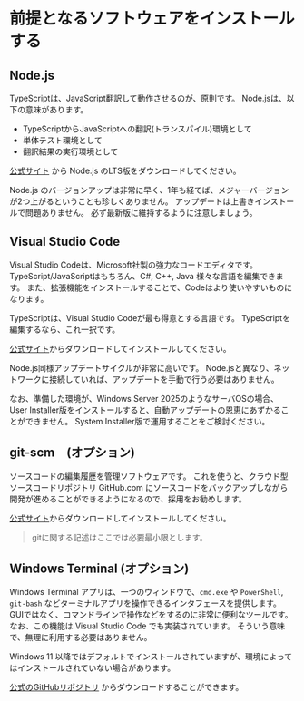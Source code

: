 # 前提となるソフトウェアをインストールする

## Node.js

TypeScriptは、JavaScript翻訳して動作させるのが、原則です。
Node.jsは、以下の意味があります。

* TypeScriptからJavaScriptへの翻訳(トランスパイル)環境として
* 単体テスト環境として
* 翻訳結果の実行環境として

[公式サイト](https://nodejs.org/)
から Node.js のLTS版をダウンロードしてください。

Node.js のバージョンアップは非常に早く、1年も経てば、メジャーバージョンが2つ上がるということも珍しくありません。
アップデートは上書きインストールで問題ありません。
必ず最新版に維持するように注意しましょう。

## Visual Studio Code

Visual Studio Codeは、Microsoft社製の強力なコードエディタです。
TypeScript/JavaScriptはもちろん、C#, C++, Java 様々な言語を編集できます。
また、拡張機能をインストールすることで、Codeはより使いやすいものになります。

TypeScriptは、Visual Studio Codeが最も得意とする言語です。
TypeScriptを編集するなら、これ一択です。

[公式サイト](https://code.visualstudio.com/)からダウンロードしてインストールしてください。

Node.js同様アップデートサイクルが非常に高いです。
Node.jsと異なり、ネットワークに接続していれば、アップデートを手動で行う必要はありません。

なお、準備した環境が、Windows Server 2025のようなサーバOSの場合、User Installer版をインストールすると、自動アップデートの恩恵にあずかることができません。
System Installer版で運用することをご検討ください。

## git-scm　(オプション)

ソースコードの編集履歴を管理ソフトウェアです。
これを使うと、クラウド型ソースコードリポジトリ GitHub.com にソースコードをバックアップしながら開発が進めることができるようになるので、採用をお勧めします。

[公式サイト](https://git-scm.com/)からダウンロードしてインストールしてください。

> gitに関する記述はここでは必要最小限とします。

## Windows Terminal (オプション)

Windows Terminal アプリは、一つのウィンドウで、`cmd.exe` や `PowerShell`, `git-bash` などターミナルアプリを操作できるインタフェースを提供します。
GUIではなく、コマンドラインで操作などをするのに非常に便利なツールです。
なお、この機能は Visual Studio Code でも実装されています。
そういう意味で、無理に利用する必要はありません。

Windows 11 以降ではデフォルトでインストールされていますが、環境によってはインストールされていない場合があります。

[公式のGitHubリポジトリ](https://github.com/microsoft/terminal/releases)
からダウンロードすることができます。
